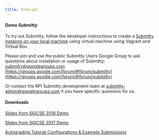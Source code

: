 ```yaml
---
title: Tutorial
---
```


#### Demo Submitty

To try out Submitty, follow the developer instructions to create a
[Submitty instance on your local machine](http://submitty.org/developer/vm_install_using_vagrant)
using virtual machine using Vagrant and Virtual Box.

Please join and use the public Submitty Users Google Group to ask questions about
installation or usage of Submitty:  
[submitty@googlegroups.com](mailto:submitty@googlegroups.com)  
[https://groups.google.com/forum/#!forum/submitty](https://groups.google.com/forum/#!forum/submitty)

Or contact the RPI Submitty development team at
[submitty-admin@googlegroups.com](mailto:submitty-admin@googlegroups.com)
if you have specific questions for us.


#### Downloads

[Slides from SIGCSE 2018 Demo](https://github.com/Submitty/publications/raw/master/2018_SIGCSE_demo_peveler_et_al/SIGCSE%202018%20Submitty%20Demo%20Presentation.pdf)

[Slides from SIGCSE 2017 Demo ](https://github.com/Submitty/Tutorial/raw/master/presentation/Submitty%20Demo%20SIGCSE%20March%2010%202017.pdf)
  
[Autograding Tutorial Configurations & Example Submissions](https://github.com/Submitty/Tutorial/archive/master.zip)



